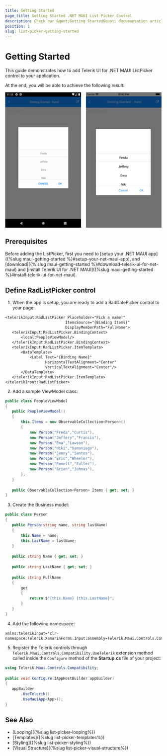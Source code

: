 ```yaml
---
title: Getting Started
page_title: Getting Started .NET MAUI List Picker Control
description: Check our &quot;Getting Started&quot; documentation article for Telerik ListPicker for .NET MAUI.
position: 1
slug: list-picker-getting-started
---
```


# Getting Started

This guide demonstrates how to add Telerik UI for .NET MAUI ListPicker control to your application.

At the end, you will be able to achieve the following result:

![List Picker](images/listpicker_getting_started.png)
	
## Prerequisites

Before adding the ListPicker, first you need to [setup your .NET MAUI app]({%slug maui-getting-started %}#setup-your-net-maui-app), and [download]({% slug maui-getting-started %}#download-telerik-ui-for-net-maui) and [install Telerik UI for .NET MAUI]({%slug maui-getting-started %}#install-telerik-ui-for-net-maui).

## Define RadListPicker control

1. When the app is setup, you are ready to add a RadDatePicker control to your page:

 ```XAML
<telerikInput:RadListPicker Placeholder="Pick a name!" 
							ItemsSource="{Binding Items}" 
							DisplayMemberPath="FullName">
	<telerikInput:RadListPicker.BindingContext>
		<local:PeopleViewModel/>
	</telerikInput:RadListPicker.BindingContext>
	<telerikInput:RadListPicker.ItemTemplate>
		<DataTemplate>
			<Label Text="{Binding Name}" 
				   HorizontalTextAlignment="Center" 
				   VerticalTextAlignment="Center"/>
		</DataTemplate>
	</telerikInput:RadListPicker.ItemTemplate>
</telerikInput:RadListPicker>
 ```

2. Add a sample ViewModel class:

 ```C#
public class PeopleViewModel
{
	public PeopleViewModel()
	{
		this.Items = new ObservableCollection<Person>()
		{
			new Person("Freda","Curtis"),
			new Person("Jeffery","Francis"),
			new Person("Ema","Lawson"),
			new Person("Niki","Samaniego"),
			new Person("Jenny","Santos"),
			new Person("Eric","Wheeler"),
			new Person("Emmett","Fuller"),
			new Person("Brian","Johnas"),
		};
	}

	public ObservableCollection<Person> Items { get; set; }
}
 ```

3. Create the Business model:

 ```C#
public class Person
{
	public Person(string name, string lastName)
	{
		this.Name = name;
		this.LastName = lastName;
	}

	public string Name { get; set; }

	public string LastName { get; set; }

	public string FullName
	{
		get
		{
			return $"{this.Name} {this.LastName}";
		}
	}
}
 ```

4. Add the following namespace:

 ```XAML
 xmlns:telerikInput="clr-namespace:Telerik.XamarinForms.Input;assembly=Telerik.Maui.Controls.Compatibility"
 ```

5. Register the Telerik controls through `Telerik.Maui.Controls.Compatibility.UseTelerik` extension method called inside the `Configure` method of the **Startup.cs** file of your project:

 ```C#
using Telerik.Maui.Controls.Compatibility;

 public void Configure(IAppHostBuilder appBuilder)
 {
    appBuilder        
        .UseTelerik()
        .UseMauiApp<App>();    
 }              
 ```
 
## See Also

- [Looping]({%slug list-picker-looping%})
- [Templates]({%slug list-picker-templates%})
- [Styling]({%slug list-picker-styling%})
- [Visual Structure]({%slug list-picker-visual-structure%})
